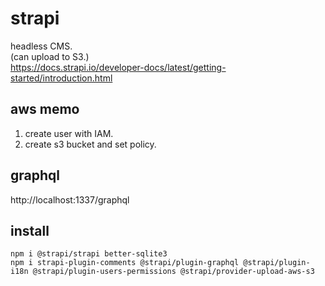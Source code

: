 # strapi

headless CMS.  
(can upload to S3.)  
https://docs.strapi.io/developer-docs/latest/getting-started/introduction.html

## aws memo

1. create user with IAM.
2. create s3 bucket and set policy.

## graphql

http://localhost:1337/graphql

## install

```
npm i @strapi/strapi better-sqlite3
npm i strapi-plugin-comments @strapi/plugin-graphql @strapi/plugin-i18n @strapi/plugin-users-permissions @strapi/provider-upload-aws-s3
```

